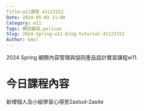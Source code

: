 ```yaml
---
Title:w11課程 41123152
Date: 2024-05-03 11:00
Category: w11
Tags: 網誌編寫,pelican
Slug: 2024-Spring-w11-blog-tutorial-41123152
Author: kmol
---
```


2024 Spring 網際內容管理與協同產品設計實習課程w11.

<!-- PELICAN_END_SUMMARY -->

# 今日課程內容

新增個人及小組學習心得至2astud-2asite

